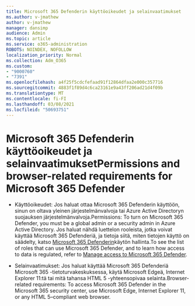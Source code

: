 ```yaml
---
title: Microsoft 365 Defenderin käyttöoikeudet ja selainvaatimukset
ms.author: v-jmathew
author: v-jmathew
manager: dansimp
audience: Admin
ms.topic: article
ms.service: o365-administration
ROBOTS: NOINDEX, NOFOLLOW
localization_priority: Normal
ms.collection: Adm_O365
ms.custom:
- "9000760"
- "7391"
ms.openlocfilehash: a4f25f5cdcfefaad91f12864dfaa2e000c357716
ms.sourcegitcommit: 4883f1f89d4c6ca23161e9a43ff206ad21d4f09b
ms.translationtype: MT
ms.contentlocale: fi-FI
ms.lasthandoff: 03/08/2021
ms.locfileid: "50693751"
---
```

# <a name="permissions-and-browser-related-requirements-for-microsoft-365-defender"></a><span data-ttu-id="ab442-102">Microsoft 365 Defenderin käyttöoikeudet ja selainvaatimukset</span><span class="sxs-lookup"><span data-stu-id="ab442-102">Permissions and browser-related requirements for Microsoft 365 Defender</span></span>

- <span data-ttu-id="ab442-103">Käyttöoikeudet: Jos haluat ottaa Microsoft 365 Defenderin käyttöön, sinun on oltava yleinen järjestelmänvalvoja tai Azure Active Directoryn suojauksen järjestelmänvalvoja.</span><span class="sxs-lookup"><span data-stu-id="ab442-103">Permissions: To turn on Microsoft 365 Defender, you must be a global admin or a security admin in Azure Active Directory.</span></span> <span data-ttu-id="ab442-104">Jos haluat nähdä luettelon rooleista, jotka voivat käyttää Microsoft 365 Defenderiä, ja tietoja siitä, miten tietojen käyttö on säädelty, katso [Microsoft 365 Defenderin](https://go.microsoft.com/fwlink/?linkid=2143626)käytön hallinta.</span><span class="sxs-lookup"><span data-stu-id="ab442-104">To see the list of roles that can use Microsoft 365 Defender, and to learn how access to data is regulated, refer to [Manage access to Microsoft 365 Defender](https://go.microsoft.com/fwlink/?linkid=2143626).</span></span>

- <span data-ttu-id="ab442-105">Selainvaatimukset: Jos haluat käyttää Microsoft 365 Defenderiä Microsoft 365 -tietoturvakeskuksessa, käytä Microsoft Edgeä, Internet Explorer 11:tä tai mitä tahansa HTML 5 -yhteensopivaa selainta.</span><span class="sxs-lookup"><span data-stu-id="ab442-105">Browser-related requirements: To access Microsoft 365 Defender in the Microsoft 365 security center, use Microsoft Edge, Internet Explorer 11, or any HTML 5–compliant web browser.</span></span>
